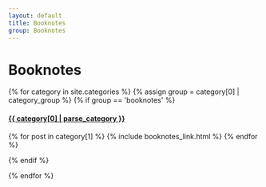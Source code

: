 ```yaml
---
layout: default
title: Booknotes
group: Booknotes
---
```

<style>
h1 {
    text-align: left;
}
</style>

# Booknotes

{% for category in site.categories %}
{% assign group = category[0] | category_group %}
{% if group == 'booknotes' %}
<h4><a href="/{{ category[0] }}.html">{{ category[0] | parse_category }}</a></h4>
{% for post in category[1] %}
{% include booknotes_link.html %}
{% endfor %}

{% endif %}

{% endfor %}
